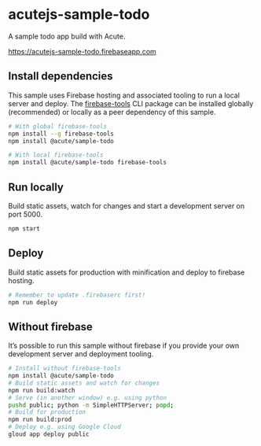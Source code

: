 # acutejs-sample-todo

A sample todo app build with Acute.

https://acutejs-sample-todo.firebaseapp.com

## Install dependencies

This sample uses Firebase hosting and associated tooling to run a local server and deploy. The [firebase-tools](https://github.com/firebase/firebase-tools) CLI package can be installed globally (recommended) or locally as a peer dependency of this sample.

```sh
# With global firebase-tools
npm install --g firebase-tools
npm install @acute/sample-todo

# With local firebase-tools
npm install @acute/sample-todo firebase-tools
```

## Run locally

Build static assets, watch for changes and start a development server on port 5000.

```sh
npm start
```

## Deploy

Build static assets for production with minification and deploy to firebase hosting.

```sh
# Remember to update .firebaserc first!
npm run deploy
```

## Without firebase

It’s possible to run this sample without firebase if you provide your own development server and deployment tooling.

```sh
# Install without firebase-tools
npm install @acute/sample-todo
# Build static assets and watch for changes
npm run build:watch
# Serve (in another window) e.g. using python
pushd public; python -m SimpleHTTPServer; popd;
# Build for production
npm run build:prod
# Deploy e.g. using Google Cloud
gloud app deploy public
```
